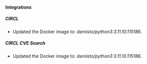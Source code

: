 
#### Integrations

##### CIRCL

- Updated the Docker image to: *demisto/python3:3.11.10.115186*.
##### CIRCL CVE Search

- Updated the Docker image to: *demisto/python3:3.11.10.115186*.
